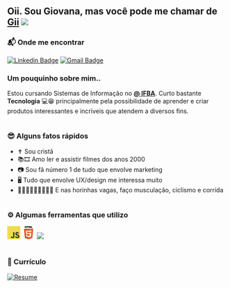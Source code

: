 <h2>Oii. Sou Giovana, mas você pode me chamar de <a href="https://github.com/DiovanaS">Gii</a> <img height="30px" src="https://slackmojis.com/emojis/3643-cool-doge/download"></h2>
</h1>


### 📬 Onde me encontrar
[![Linkedin Badge](https://img.shields.io/badge/-LinkedIn-blue?style=flat-square&logo=Linkedin&logoColor=white&link=https://www.linkedin.com/in/giovana-silva-94a739214)](https://www.linkedin.com/in/giovana-silva-94a739214)
[![Gmail Badge](https://img.shields.io/badge/-Gmail-d14836?style=flat-square&logo=Gmail&logoColor=white&link=mailto:giovanasds1923@gmail.com)](mailto:giovanasds1923@gmail.com)
</h1>

### Um pouquinho sobre mim..
Estou cursando Sistemas de Informação no **[@ IFBA](https://portal.ifba.edu.br/)**. Curto bastante **Tecnologia** 💻😁 principalmente pela possibilidade de aprender e criar produtos interessantes e incríveis que atendem a diversos fins.
<h1></h1>

### 😎 Alguns fatos rápidos

  - ✝️ Sou cristã 
  - 📚🎞️ Amo ler e assistir filmes dos anos 2000
  - 📷 Sou fã número 1 de tudo que envolve marketing
  - 🖥️ Tudo que envolve UX/design me interessa muito
  - 🏋🏾‍♀️🚴🏾‍♀️🏃🏾‍♀️ E nas horinhas vagas, faço musculação, ciclismo e corrida

<h1> </h1>

### ⚙️ Algumas ferramentas que utilizo
<code><img height="30" src="https://raw.githubusercontent.com/github/explore/80688e429a7d4ef2fca1e82350fe8e3517d3494d/topics/javascript/javascript.png"></code>
<code><img height="30" src="https://raw.githubusercontent.com/github/explore/80688e429a7d4ef2fca1e82350fe8e3517d3494d/topics/html/html.png"></code>
<code><img height="30" src="https://avatars1.githubusercontent.com/u/2918581?s=200&v=4"></code>


<h1> </h1>

### 📃 Currículo

  [![Resume](https://img.shields.io/badge/Resume-222B3C?style=for-the-badge&logo=todoist&logoColor=white)](https://diovanas.github.io/resume/)

